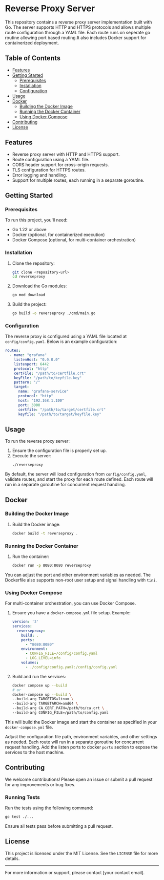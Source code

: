 # Reverse Proxy Server

This repository contains a reverse proxy server implementation built with Go. The server supports HTTP and HTTPS protocols and allows multiple route configuration through a YAML file. Each route runs on seperate go routine allowing port based routing.It also includes Docker support for containerized deployment.

## Table of Contents

- [Features](#features)
- [Getting Started](#getting-started)
  - [Prerequisites](#prerequisites)
  - [Installation](#installation)
  - [Configuration](#configuration)
- [Usage](#usage)
- [Docker](#docker)
  - [Building the Docker Image](#building-the-docker-image)
  - [Running the Docker Container](#running-the-docker-container)
  - [Using Docker Compose](#using-docker-compose)
- [Contributing](#contributing)
- [License](#license)

## Features

- Reverse proxy server with HTTP and HTTPS support.
- Route configuration using a YAML file.
- CORS header support for cross-origin requests.
- TLS configuration for HTTPS routes.
- Error logging and handling.
- Support for multiple routes, each running in a separate goroutine.

## Getting Started

### Prerequisites

To run this project, you'll need:

- Go 1.22 or above
- Docker (optional, for containerized execution)
- Docker Compose (optional, for multi-container orchestration)

### Installation

1. Clone the repository:
    ```sh
    git clone <repository-url>
    cd reverseproxy
    ```

2. Download the Go modules:
    ```sh
    go mod download
    ```

3. Build the project:
    ```sh
    go build -o reverseproxy ./cmd/main.go
    ```

### Configuration

The reverse proxy is configured using a YAML file located at `config/config.yaml`. Below is an example configuration:

```yaml
routes:
  - name: "grafana"
    listenHost: "0.0.0.0"
    listenport: 6442
    protocol: "http"
    certFile: "/path/to/certfile.crt"
    keyFile: "/path/to/keyfile.key"
    pattern: "/"
    target:
      name: "grafana-service"
      protocol: "http"
      host: "192.168.1.100"
      port: 3000
      certfile: "/path/to/target/certfile.crt"
      keyfile: "/path/to/target/keyfile.key"
```

## Usage

To run the reverse proxy server:

1. Ensure the configuration file is properly set up.
2. Execute the server:
    ```sh
    ./reverseproxy
    ```

By default, the server will load configuration from `config/config.yaml`, validate routes, and start the proxy for each route defined. Each route will run in a separate goroutine for concurrent request handling.

## Docker

### Building the Docker Image

1. Build the Docker image:
    ```sh
    docker build -t reverseproxy .
    ```

### Running the Docker Container

1. Run the container:
    ```sh
    docker run -p 8080:8080 reverseproxy
    ```

You can adjust the port and other environment variables as needed. The Dockerfile also supports non-root user setup and signal handling with `tini`.

### Using Docker Compose

For multi-container orchestration, you can use Docker Compose.

1. Ensure you have a `docker-compose.yml` file setup. Example:

    ```yaml
    version: '3'
    services:
      reverseproxy:
        build: .
        ports:
          - "8080:8080"
        environment:
          - CONFIG_FILE=/config/config.yaml
          - LOG_LEVEL=info
        volumes:
          - ./config/config.yaml:/config/config.yaml
    ```

2. Build and run the services:
    ```sh
    docker compose up --build
    # or
    docker-compose up --build \
    --build-arg TARGETOS=linux \
    --build-arg TARGETARCH=amd64 \
    --build-arg CA_CERT_PATH=/path/to/ca.crt \
    --build-arg CONFIG_FILE=/path/to/config.yaml
    ```

This will build the Docker image and start the container as specified in your `docker-compose.yml` file. 

 Adjust the configuration file path, environment variables, and other settings as needed.
 Each route will run in a separate goroutine for concurrent request handling. Add the listen ports to docker `ports` section to expose the services to the host machine.

## Contributing

We welcome contributions! Please open an issue or submit a pull request for any improvements or bug fixes.

### Running Tests

Run the tests using the following command:
```sh
go test ./...
```

Ensure all tests pass before submitting a pull request.

## License

This project is licensed under the MIT License. See the `LICENSE` file for more details.

---

For more information or support, please contact [your contact email].